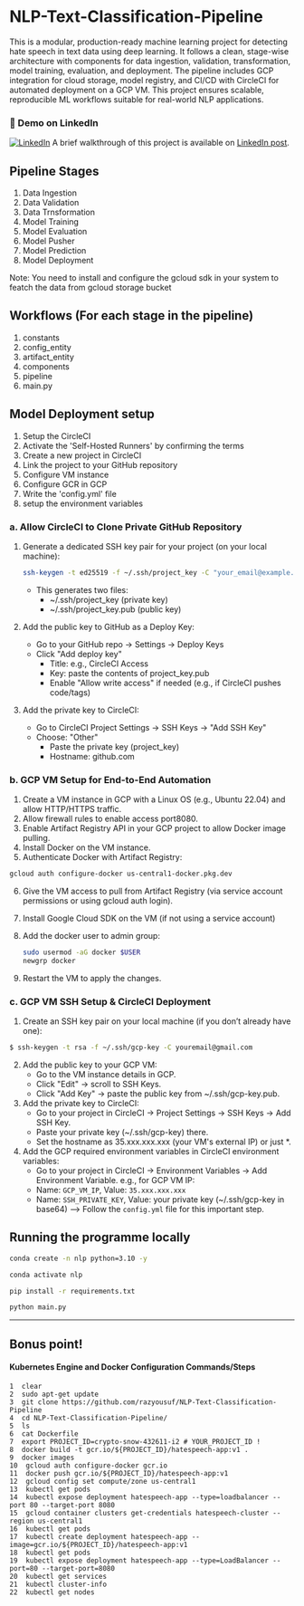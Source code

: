 # NLP-Text-Classification-Pipeline

This is a modular, production-ready machine learning project for detecting hate speech in text data using deep learning. It follows a clean, stage-wise architecture with components for data ingestion, validation, transformation, model training, evaluation, and deployment. The pipeline includes GCP integration for cloud storage, model registry, and CI/CD with CircleCI for automated deployment on a GCP VM. This project ensures scalable, reproducible ML workflows suitable for real-world NLP applications.

### 🎥 Demo on LinkedIn

[![LinkedIn](https://img.shields.io/badge/LinkedIn-Video_Demo-blue?logo=linkedin&style=for-the-badge)](https://www.linkedin.com/posts/raz-yousufi-7706322a3_machinelearning-nlp-mlops-activity-7334198043530969088-iNRm?utm_source=share&utm_medium=member_desktop&rcm=ACoAAEk9_MQBNO2Hr48sSzDGlY5NnwqtWGq-vhQ)
A brief walkthrough of this project is available on [LinkedIn post](https://www.linkedin.com/posts/raz-yousufi-7706322a3_machinelearning-nlp-mlops-activity-7334198043530969088-iNRm?utm_source=share&utm_medium=member_desktop&rcm=ACoAAEk9_MQBNO2Hr48sSzDGlY5NnwqtWGq-vhQ).

## Pipeline Stages

1. Data Ingestion
2. Data Validation
3. Data Trnsformation
4. Model Training
5. Model Evaluation
6. Model Pusher
7. Model Prediction
8. Model Deployment

Note: You need to install and configure the gcloud sdk in your system to featch the data from gcloud storage bucket

## Workflows (For each stage in the pipeline)

1. constants
2. config_entity
3. artifact_entity
4. components
5. pipeline
6. main.py

## Model Deployment setup

1. Setup the CircleCI
2. Activate the 'Self-Hosted Runners' by confirming the terms
3. Create a new project in CircleCI
4. Link the project to your GitHub repository
5. Configure VM instance
6. Configure GCR in GCP
7. Write the 'config.yml' file
8. setup the environment variables

### a. Allow CircleCI to Clone Private GitHub Repository

1. Generate a dedicated SSH key pair for your project (on your local machine):

   ```bash
   ssh-keygen -t ed25519 -f ~/.ssh/project_key -C "your_email@example.com"
   ```

   - This generates two files:
     - ~/.ssh/project_key (private key)
     - ~/.ssh/project_key.pub (public key)

2. Add the public key to GitHub as a Deploy Key:
   - Go to your GitHub repo → Settings → Deploy Keys
   - Click "Add deploy key"
     - Title: e.g., CircleCI Access
     - Key: paste the contents of project_key.pub
     - Enable "Allow write access" if needed (e.g., if CircleCI pushes code/tags)
3. Add the private key to CircleCI:
   - Go to CircleCI Project Settings → SSH Keys → "Add SSH Key"
   - Choose: "Other"
     - Paste the private key (project_key)
     - Hostname: github.com

### b. GCP VM Setup for End-to-End Automation

1. Create a VM instance in GCP with a Linux OS (e.g., Ubuntu 22.04) and allow HTTP/HTTPS traffic.
2. Allow firewall rules to enable access port8080.
3. Enable Artifact Registry API in your GCP project to allow Docker image pulling.
4. Install Docker on the VM instance.
5. Authenticate Docker with Artifact Registry:

```bash
gcloud auth configure-docker us-central1-docker.pkg.dev
```

6. Give the VM access to pull from Artifact Registry (via service account permissions or using gcloud auth login).
7. Install Google Cloud SDK on the VM (if not using a service account)
8. Add the docker user to admin group:

   ```bash
   sudo usermod -aG docker $USER
   newgrp docker
   ```

9. Restart the VM to apply the changes.

### c. GCP VM SSH Setup & CircleCI Deployment

1. Create an SSH key pair on your local machine (if you don’t already have one):

```bash
$ ssh-keygen -t rsa -f ~/.ssh/gcp-key -C youremail@gmail.com
```

2. Add the public key to your GCP VM:
   - Go to the VM instance details in GCP.
   - Click "Edit" → scroll to SSH Keys.
   - Click "Add Key" → paste the public key from ~/.ssh/gcp-key.pub.
3. Add the private key to CircleCI:
   - Go to your project in CircleCI → Project Settings → SSH Keys → Add SSH Key.
   - Paste your private key (~/.ssh/gcp-key) there.
   - Set the hostname as 35.xxx.xxx.xxx (your VM's external IP) or just \*.
4. Add the GCP required environment variables in CircleCI environment variables:
   - Go to your project in CircleCI → Environment Variables → Add Environment Variable. e.g., for GCP VM IP:
   - Name: `GCP_VM_IP`, Value: `35.xxx.xxx.xxx`
   - Name: `SSH_PRIVATE_KEY`, Value: your private key (~/.ssh/gcp-key in base64) --> Follow the `config.yml` file for this important step.

## Running the programme locally

```bash
conda create -n nlp python=3.10 -y
```
```bash
conda activate nlp
```
```bash
pip install -r requirements.txt
```
```bash
python main.py
```
---
## Bonus point!
#### Kubernetes Engine and Docker Configuration Commands/Steps
    1  clear 
    2  sudo apt-get update
    3  git clone https://github.com/razyousuf/NLP-Text-Classification-Pipeline
    4  cd NLP-Text-Classification-Pipeline/
    5  ls 
    6  cat Dockerfile 
    7  export PROJECT_ID=crypto-snow-432611-i2 # YOUR_PROJECT_ID !
    8  docker build -t gcr.io/${PROJECT_ID}/hatespeech-app:v1 .  
    9  docker images  
    10  gcloud auth configure-docker gcr.io  
    11  docker push gcr.io/${PROJECT_ID}/hatespeech-app:v1  
    12  gcloud config set compute/zone us-central1  
    13  kubectl get pods  
    14  kubectl expose deployment hatespeech-app --type=loadbalancer --port 80 --target-port 8080  
    15  gcloud container clusters get-credentials hatespeech-cluster --region us-central1  
    16  kubectl get pods  
    17  kubectl create deployment hatespeech-app --image=gcr.io/${PROJECT_ID}/hatespeech-app:v1  
    18  kubectl get pods  
    19  kubectl expose deployment hatespeech-app --type=LoadBalancer --port=80 --target-port=8080   
    20  kubectl get services   
    21  kubectl cluster-info  
    22  kubectl get nodes  

